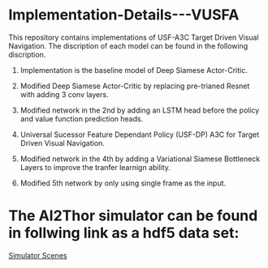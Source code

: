 # Implementation-Details---VUSFA


This repository contains implementations of USF-A3C Target Driven Visual Navigation. The discription of each model can be found in the following discription.

1. Implementation is the baseline model of Deep Siamese Actor-Critic.

2. Modified Deep Siamese Actor-Critic by replacing pre-trianed Resnet with adding 3 conv layers. 

3. Modified network in the 2nd by adding an LSTM head before the policy and value function prediction heads.

4. Universal Sucessor Feature Dependant Policy (USF-DP) A3C for Target Driven Visual Navigation.

5. Modified network in the 4th by adding a Variational Siamese Bottleneck Layers to improve the tranfer learnign ability.

6. Modified 5th network by only using single frame as the input.


# The AI2Thor simulator can be found in follwing link as a hdf5 data set:

[Simulator Scenes](http://vision.stanford.edu/yukezhu/thor_v1_scene_dumps.zip)

